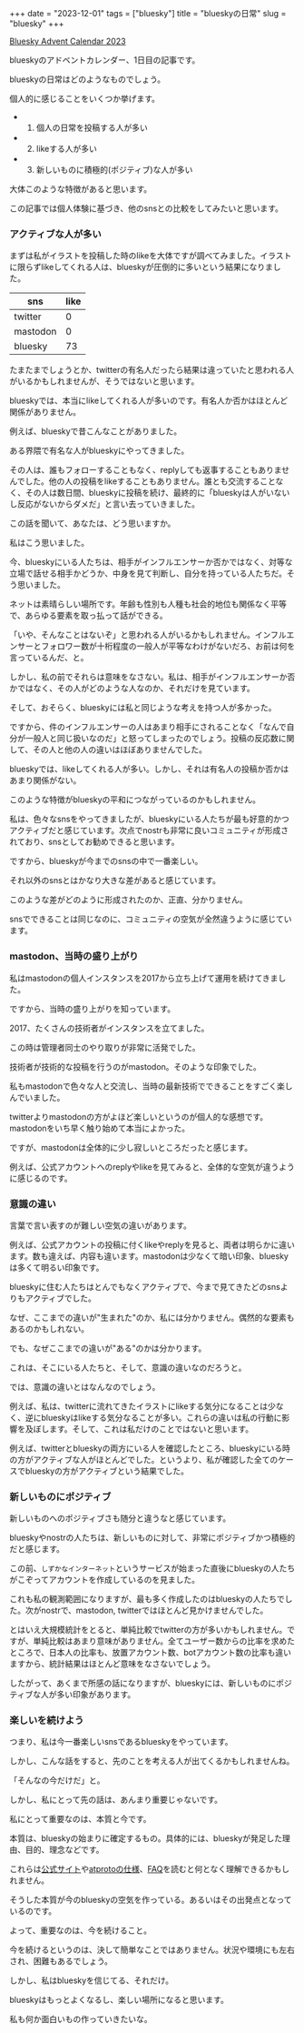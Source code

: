 +++
date = "2023-12-01"
tags = ["bluesky"]
title = "blueskyの日常"
slug = "bluesky"
+++

[Bluesky Advent Calendar 2023](https://adventar.org/calendars/9443)

blueskyのアドベントカレンダー、1日目の記事です。

blueskyの日常はどのようなものでしょう。

個人的に感じることをいくつか挙げます。

- 1. 個人の日常を投稿する人が多い

- 2. likeする人が多い

- 3. 新しいものに積極的(ポジティブ)な人が多い

大体このような特徴があると思います。

この記事では個人体験に基づき、他のsnsとの比較をしてみたいと思います。

### アクティブな人が多い

まずは私がイラストを投稿した時のlikeを大体ですが調べてみました。イラストに限らずlikeしてくれる人は、blueskyが圧倒的に多いという結果になりました。

|sns|like|
|---|---|
|twitter|0|
|mastodon|0|
|bluesky|73|

たまたまでしょうとか、twitterの有名人だったら結果は違っていたと思われる人がいるかもしれませんが、そうではないと思います。

blueskyでは、本当にlikeしてくれる人が多いのです。有名人か否かはほとんど関係がありません。

例えば、blueskyで昔こんなことがありました。

ある界隈で有名な人がblueskyにやってきました。

その人は、誰もフォローすることもなく、replyしても返事することもありませんでした。他の人の投稿をlikeすることもありません。誰とも交流することなく、その人は数日間、blueskyに投稿を続け、最終的に「blueskyは人がいないし反応がないからダメだ」と言い去っていきました。

この話を聞いて、あなたは、どう思いますか。

私はこう思いました。

今、blueskyにいる人たちは、相手がインフルエンサーか否かではなく、対等な立場で話せる相手かどうか、中身を見て判断し、自分を持っている人たちだ。そう思いました。

ネットは素晴らしい場所です。年齢も性別も人種も社会的地位も関係なく平等で、あらゆる要素を取っ払って話ができる。

「いや、そんなことはないぞ」と思われる人がいるかもしれません。インフルエンサーとフォロワー数が十桁程度の一般人が平等なわけがないだろ、お前は何を言っているんだ、と。

しかし、私の前でそれらは意味をなさない。私は、相手がインフルエンサーか否かではなく、その人がどのような人なのか、それだけを見ています。

そして、おそらく、blueskyには私と同じような考えを持つ人が多かった。

ですから、件のインフルエンサーの人はあまり相手にされることなく「なんで自分が一般人と同じ扱いなのだ」と怒ってしまったのでしょう。投稿の反応数に関して、その人と他の人の違いはほぼありませんでした。

blueskyでは、likeしてくれる人が多い。しかし、それは有名人の投稿か否かはあまり関係がない。

このような特徴がblueskyの平和につながっているのかもしれません。

私は、色々なsnsをやってきましたが、blueskyにいる人たちが最も好意的かつアクティブだと感じています。次点でnostrも非常に良いコミュニティが形成されており、snsとしてお勧めできると思います。

ですから、blueskyが今までのsnsの中で一番楽しい。

それ以外のsnsとはかなり大きな差があると感じています。

このような差がどのように形成されたのか、正直、分かりません。

snsでできることは同じなのに、コミュニティの空気が全然違うように感じています。

### mastodon、当時の盛り上がり

私はmastodonの個人インスタンスを2017から立ち上げて運用を続けてきました。

ですから、当時の盛り上がりを知っています。

2017、たくさんの技術者がインスタンスを立てました。

この時は管理者同士のやり取りが非常に活発でした。

技術者が技術的な投稿を行うのがmastodon。そのような印象でした。

私もmastodonで色々な人と交流し、当時の最新技術でできることをすごく楽しんでいました。

twitterよりmastodonの方がよほど楽しいというのが個人的な感想です。mastodonをいち早く触り始めて本当によかった。

ですが、mastodonは全体的に少し寂しいところだったと感じます。

例えば、公式アカウントへのreplyやlikeを見てみると、全体的な空気が違うように感じるのです。

### 意識の違い

言葉で言い表すのが難しい空気の違いがあります。

例えば、公式アカウントの投稿に付くlikeやreplyを見ると、両者は明らかに違います。数も違えば、内容も違います。mastodonは少なくて暗い印象、blueskyは多くて明るい印象です。

blueskyに住む人たちはとんでもなくアクティブで、今まで見てきたどのsnsよりもアクティブでした。

なぜ、ここまでの違いが"生まれた"のか、私には分かりません。偶然的な要素もあるのかもしれない。

でも、なぜここまでの違いが"ある"のかは分かります。

これは、そこにいる人たちと、そして、意識の違いなのだろうと。

では、意識の違いとはなんなのでしょう。

例えば、私は、twitterに流れてきたイラストにlikeする気分になることは少なく、逆にblueskyはlikeする気分なることが多い。これらの違いは私の行動に影響を及ぼします。そして、これは私だけのことではないと思います。

例えば、twitterとblueskyの両方にいる人を確認したところ、blueskyにいる時の方がアクティブな人がほとんどでした。というより、私が確認した全てのケースでblueskyの方がアクティブという結果でした。

### 新しいものにポジティブ

新しいものへのポジティブさも随分と違うなと感じています。

blueskyやnostrの人たちは、新しいものに対して、非常にポジティブかつ積極的だと感じます。

この前、`しずかなインターネット`というサービスが始まった直後にblueskyの人たちがこぞってアカウントを作成しているのを見ました。

これも私の観測範囲になりますが、最も多く作成したのはblueskyの人たちでした。次がnostrで、mastodon, twitterではほとんど見かけませんでした。

とはいえ大規模統計をとると、単純比較でtwitterの方が多いかもしれません。ですが、単純比較はあまり意味がありません。全てユーザー数からの比率を求めたところで、日本人の比率も、放置アカウント数、botアカウント数の比率も違いますから、統計結果はほとんど意味をなさないでしょう。

したがって、あくまで所感の話になりますが、blueskyには、新しいものにポジティブな人が多い印象があります。

### 楽しいを続けよう

つまり、私は今一番楽しいsnsであるblueskyをやっています。

しかし、こんな話をすると、先のことを考える人が出てくるかもしれませんね。

「そんなの今だけだ」と。

しかし、私にとって先の話は、あんまり重要じゃないです。

私にとって重要なのは、本質と今です。

本質は、blueskyの始まりに確定するもの。具体的には、blueskyが発足した理由、目的、理念などです。

これらは[公式サイト](https://atproto.com/)や[atprotoの仕様](https://atproto.com/specs/atp)、[FAQ](https://atproto.com/guides/faq)を読むと何となく理解できるかもしれません。

そうした本質が今のblueskyの空気を作っている。あるいはその出発点となっているのです。

よって、重要なのは、今を続けること。

今を続けるというのは、決して簡単なことではありません。状況や環境にも左右され、困難もあるでしょう。

しかし、私はblueskyを信じてる、それだけ。

blueskyはもっとよくなるし、楽しい場所になると思います。

私も何か面白いもの作っていきたいな。


